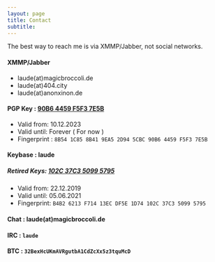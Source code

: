 ```yaml
---
layout: page
title: Contact 
subtitle: 
---
```


The best way to reach me is via XMMP/Jabber, not social networks.

#### XMMP/Jabber

- laude(at)magicbroccoli.de
- laude(at)404.city
- laude(at)anonxinon.de

#### PGP Key : [90B6 4459 F5F3 7E5B](/assets/pgp/pgp-keys.asc)
- Valid from: 10.12.2023
- Valid until: Forever ( For now )
- Fingerprint : `8B54 1C85 8B41 9EA5 2D94 5CBC 90B6 4459 F5F3 7E5B`

#### Keybase : laude
##### Retired Keys: [102C 37C3 5099 5795](https://keybase.io/lgnacio/pgp_keys.asc)
- Valid from: 22.12.2019
- Valid until: 05.06.2021
- Fingerprint: `B4B2 6213 F714 13EC DF5E 1D74 102C 37C3 5099 5795`

#### Chat : laude(at)magicbroccoli.de

#### IRC : `laude`

#### BTC : `32BexHcUKmAVRgutbA1CdZcXx5z3tquMcD`
